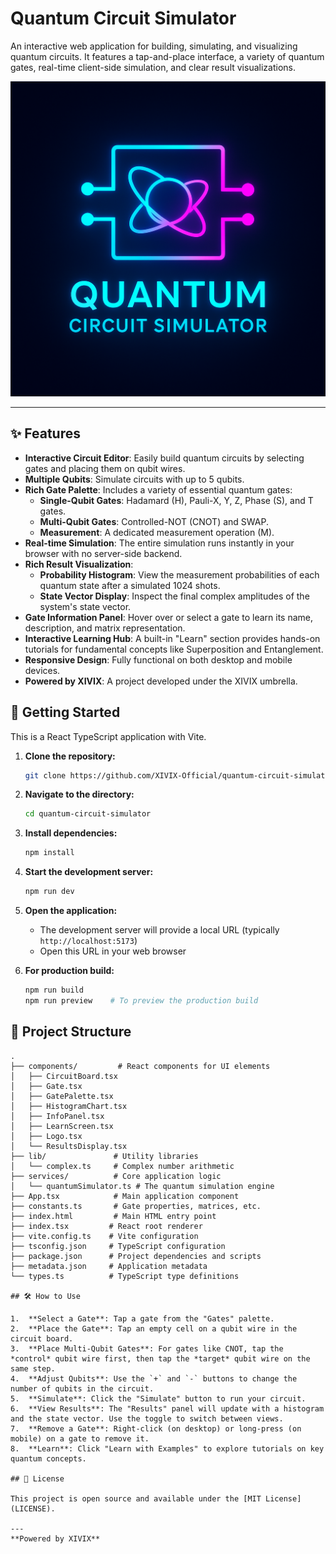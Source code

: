 # Quantum Circuit Simulator

An interactive web application for building, simulating, and visualizing quantum circuits. It features a tap-and-place interface, a variety of quantum gates, real-time client-side simulation, and clear result visualizations.

![Quantum Circuit Simulator Logo](./icons/icon-512x512.png)

---

## ✨ Features

- **Interactive Circuit Editor**: Easily build quantum circuits by selecting gates and placing them on qubit wires.
- **Multiple Qubits**: Simulate circuits with up to 5 qubits.
- **Rich Gate Palette**: Includes a variety of essential quantum gates:
  - **Single-Qubit Gates**: Hadamard (H), Pauli-X, Y, Z, Phase (S), and T gates.
  - **Multi-Qubit Gates**: Controlled-NOT (CNOT) and SWAP.
  - **Measurement**: A dedicated measurement operation (M).
- **Real-time Simulation**: The entire simulation runs instantly in your browser with no server-side backend.
- **Rich Result Visualization**:
  - **Probability Histogram**: View the measurement probabilities of each quantum state after a simulated 1024 shots.
  - **State Vector Display**: Inspect the final complex amplitudes of the system's state vector.
- **Gate Information Panel**: Hover over or select a gate to learn its name, description, and matrix representation.
- **Interactive Learning Hub**: A built-in "Learn" section provides hands-on tutorials for fundamental concepts like Superposition and Entanglement.
- **Responsive Design**: Fully functional on both desktop and mobile devices.
- **Powered by XIVIX**: A project developed under the XIVIX umbrella.

## 🚀 Getting Started

This is a React TypeScript application with Vite.

1.  **Clone the repository:**
    ```bash
    git clone https://github.com/XIVIX-Official/quantum-circuit-simulator.git
    ```

2.  **Navigate to the directory:**
    ```bash
    cd quantum-circuit-simulator
    ```

3.  **Install dependencies:**
    ```bash
    npm install
    ```

4.  **Start the development server:**
    ```bash
    npm run dev
    ```

5.  **Open the application:**
    - The development server will provide a local URL (typically `http://localhost:5173`)
    - Open this URL in your web browser
    
6.  **For production build:**
    ```bash
    npm run build
    npm run preview    # To preview the production build
    ```

## 📁 Project Structure

```
.
├── components/         # React components for UI elements
│   ├── CircuitBoard.tsx
│   ├── Gate.tsx
│   ├── GatePalette.tsx
│   ├── HistogramChart.tsx
│   ├── InfoPanel.tsx
│   ├── LearnScreen.tsx
│   ├── Logo.tsx
│   └── ResultsDisplay.tsx
├── lib/               # Utility libraries
│   └── complex.ts     # Complex number arithmetic
├── services/          # Core application logic
│   └── quantumSimulator.ts # The quantum simulation engine
├── App.tsx            # Main application component
├── constants.ts       # Gate properties, matrices, etc.
├── index.html         # Main HTML entry point
├── index.tsx         # React root renderer
├── vite.config.ts    # Vite configuration
├── tsconfig.json     # TypeScript configuration
├── package.json      # Project dependencies and scripts
├── metadata.json     # Application metadata
└── types.ts          # TypeScript type definitions

## 🛠️ How to Use

1.  **Select a Gate**: Tap a gate from the "Gates" palette.
2.  **Place the Gate**: Tap an empty cell on a qubit wire in the circuit board.
3.  **Place Multi-Qubit Gates**: For gates like CNOT, tap the *control* qubit wire first, then tap the *target* qubit wire on the same step.
4.  **Adjust Qubits**: Use the `+` and `-` buttons to change the number of qubits in the circuit.
5.  **Simulate**: Click the "Simulate" button to run your circuit.
6.  **View Results**: The "Results" panel will update with a histogram and the state vector. Use the toggle to switch between views.
7.  **Remove a Gate**: Right-click (on desktop) or long-press (on mobile) on a gate to remove it.
8.  **Learn**: Click "Learn with Examples" to explore tutorials on key quantum concepts.

## 📄 License

This project is open source and available under the [MIT License](LICENSE).

---
**Powered by XIVIX**